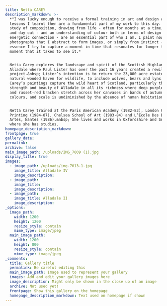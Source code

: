 ```yaml
---
title: Netta CAREY
description_markdown: >-
  *"I was lucky enough to receive a formal training in art and design and the
  lessons I learnt then are a fundamental part of my work to this day. A working
  study of composition, drawing from life - often for months at a time, day in
  and day out - and an understanding of colour both in terms of design and
  energetic connection - are an essential part of who I am. I paint now from
  photographs that I abstract to form images, or simply from instinct - in
  essence I try to capture a moment in time that resonates for longer than the
  moment that it takes to see it.*


  Netta Carey explores the landscape and spirit of the Scottish Highlands at
  Alladale where Paul Lister has over the past 16 years created a rewilding
  project.&nbsp; Lister’s intention is to return the 23,000 acre estate to a
  natural wooded haven for wildlife, to include wolves, bears and lynx.&nbsp;
  Carey’s paintings capture the wild heart of Scotland, particularly the quiet
  strength and beauty of Alladale in all its richness where deep purple heather
  and russet-red bracken stretch across her canvases in bands of autumnal
  colours, and scale is undiminished by the absence of human habitation.


  Netta Carey trained at the Paris American Academy (1982-83), London College of
  Printing (1984-87), Chelsea School of Art (1983-84) and L’Ecole Des Beaux
  Artes, Nantes (1986).&nbsp; She lives and works in Oxfordshire and Snowdonia
  where she has studios.
homepage_description_markdown:
frontpage: true
gallery_date:
permalink:
archive: false
main_image_path: /uploads/IMG_7009 (1).jpg
display_title: true
images:
  - image_path: /uploads/img-7013-1.jpg
    image_title: Alladale IV
    image_description:
  - image_path:
    image_title:
    image_description:
  - image_path:
    image_title: Alladale II
    image_description:
_options:
  image_path:
    width: 1200
    height: 1200
    resize_style: contain
    mime_type: image/jpeg
  main_image_path:
    width: 1200
    height: 800
    resize_style: contain
    mime_type: image/jpeg
_comments:
  title: Gallery title
  permalink: Be careful editing this
  main_image_path: Image used to represent your gallery
  images: Add and edit your gallery images here
  image_description: Might only be shown in the close up of an image
  archive: Not used yet!
  frontpage: Show this gallery on the homepage
  homepage_description_markdown: Text used on homepage if shown
---
```

